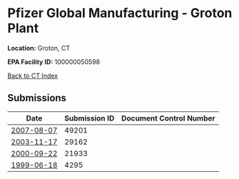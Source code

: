 # Pfizer Global Manufacturing - Groton Plant

**Location:** Groton, CT

**EPA Facility ID:** 100000050598

[Back to CT Index](../../index.md)

## Submissions

| Date | Submission ID | Document Control Number |
|------|--------------|-------------------------|
| [2007-08-07](submissions/49201.md) | 49201 |  |
| [2003-11-17](submissions/29162.md) | 29162 |  |
| [2000-09-22](submissions/21933.md) | 21933 |  |
| [1999-06-18](submissions/4295.md) | 4295 |  |
